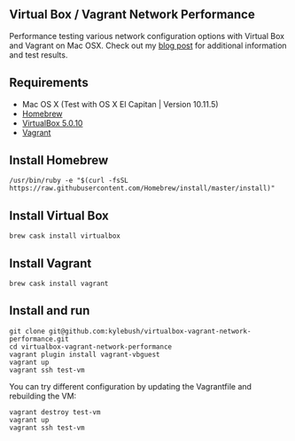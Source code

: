 ## Virtual Box / Vagrant Network Performance
Performance testing various network configuration options with Virtual Box and Vagrant on Mac OSX.  Check out my [blog post](http://kylebush.github.io/Improve-VirtualBox-Vagrant-Network-IO-Performance/) for additional information and test results.

## Requirements
- Mac OS X (Test with OS X El Capitan | Version 10.11.5)
- [Homebrew](http://brew.sh)
- [VirtualBox 5.0.10](https://www.virtualbox.org/wiki/Downloads)
- [Vagrant](https://www.vagrantup.com/)

## Install Homebrew
```
/usr/bin/ruby -e "$(curl -fsSL https://raw.githubusercontent.com/Homebrew/install/master/install)"
```

## Install Virtual Box
```
brew cask install virtualbox
```

## Install Vagrant
```
brew cask install vagrant
```

## Install and run
```shell
git clone git@github.com:kylebush/virtualbox-vagrant-network-performance.git
cd virtualbox-vagrant-network-performance
vagrant plugin install vagrant-vbguest
vagrant up
vagrant ssh test-vm
```

You can try different configuration by updating the Vagrantfile and rebuilding the VM: 

```
vagrant destroy test-vm
vagrant up 
vagrant ssh test-vm
```

